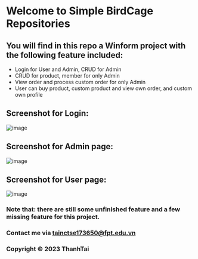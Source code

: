 # Welcome to Simple BirdCage Repositories
## You will find in this repo a Winform project with the following feature included:
+ Login for User and Admin, CRUD for Admin
+ CRUD for product, member for only Admin
+ View order and process custom order for only Admin
+ User can buy product, custom product and view own order, and custom own profile
## Screenshot for Login:
![image](https://github.com/TaiNCT/BirdCage/assets/146913614/5130c25d-3dd3-41f8-87dc-e826b28bc92c)
## Screenshot for Admin page:
![image](https://github.com/TaiNCT/BirdCage/assets/146913614/9dc36e8a-0b87-489a-b9fc-585e10235658)
## Screenshot for User page:
![image](https://github.com/TaiNCT/BirdCage/assets/146913614/e7133a95-42e5-40b8-91a6-aacbd4a12f99)
### Note that: there are still some unfinished feature and a few missing feature for this project.
### Contact me via tainctse173650@fpt.edu.vn
### Copyright © 2023 ThanhTai
